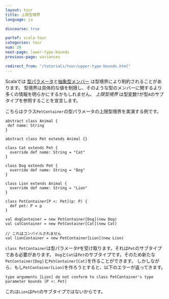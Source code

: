 ```yaml
---
layout: tour
title: 上限型境界
language: ja

discourse: true

partof: scala-tour
categories: tour
num: 20
next-page: lower-type-bounds
previous-page: variances

redirect_from: "/tutorials/tour/upper-type-bounds.html"
---
```


Scalaでは [型パラメータ](generic-classes.html)と[抽象型メンバー](abstract-type-members.html) は型境界により制約されることがあります。
型境界は具体的な値を制限し、そのような型のメンバーに関するより多くの情報を明らかにするかもしれません。
_上限型境界_ は型変数`T`が型`A`のサブタイプを参照することを宣言します。

こちらはクラス`PetContainer`の型パラメータの上限型境界を実演する例です。

```tut
abstract class Animal {
 def name: String
}

abstract class Pet extends Animal {}

class Cat extends Pet {
  override def name: String = "Cat"
}

class Dog extends Pet {
  override def name: String = "Dog"
}

class Lion extends Animal {
  override def name: String = "Lion"
}

class PetContainer[P <: Pet](p: P) {
  def pet: P = p
}

val dogContainer = new PetContainer[Dog](new Dog)
val catContainer = new PetContainer[Cat](new Cat)
```

```tut:fail
// これはコンパイルされません
val lionContainer = new PetContainer[Lion](new Lion)
```
`class PetContainer`は型パラメータ`P`を受け取ります。それは`Pet`のサブタイプである必要があります。
 `Dog`と`Cat`は`Pet`のサブタイプです。そのため新たな`PetContainer[Dog]`と`PetContainer[Cat]`を作ることができます。
 しかしながら、もし`PetContainer[Lion]`を作ろうとすると、以下のエラーが返ってきます。

`type arguments [Lion] do not conform to class PetContainer's type parameter bounds [P <: Pet]`

これは`Lion`は`Pet`のサブタイプではないからです。
